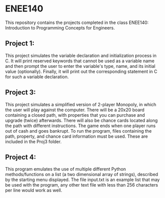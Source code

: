 # ENEE140
This repository contains the projects completed in the class ENEE140: Introduction to Programming Concepts for Engineers.

## Project 1:
This project simulates the variable declaration and initialization process in C. It will print reserved keywords that cannot be used as a variable name and then prompt the user to enter the variable's type, name, and its initial value (optionally). Finally, it will print out the corresponding statement in C for such a variable declaration.

## Project 3:
This project simulates a simplified version of 2-player Monopoly, in which the user will play against the computer. There will be a 20x20 board containing a closed path, with properties that you can purchase and upgrade (twice) afterwards. There will also be chance cards located along the path with different instructions. The game ends when one player runs out of cash and goes bankrupt. To run the program, files containing the path, property, and chance card information must be used. These are included in the Proj3 folder. 

## Project 4:
This program emulates the use of multiple different Python methods/functions on a list (a two dimensional array of strings), described by the starting menu displayed. The file input.txt is an example list that may be used with the program, any other text file with less than 256 characters per line would work as well.
